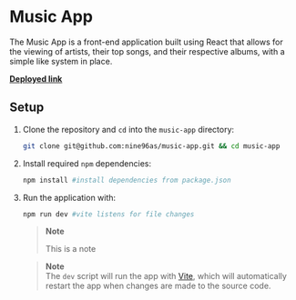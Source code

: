 # Music App

The Music App is a front-end application built using React that allows for the viewing of artists, their top songs, and their respective albums, with a simple like system in place.

[**Deployed link**](https://music-app-react.fly.dev)

## Setup

1. Clone the repository and `cd` into the `music-app` directory:

   ```sh
   git clone git@github.com:nine96as/music-app.git && cd music-app
   ```

2. Install required `npm` dependencies:

   ```sh
   npm install #install dependencies from package.json
   ```

3. Run the application with:

   ```sh
   npm run dev #vite listens for file changes
   ```

   > **Note**
   >
   > This is a note

   > **Note**  
   >  The `dev` script will run the app with [Vite](https://vitejs.dev/), which will automatically restart the app when changes are made to the source code.
